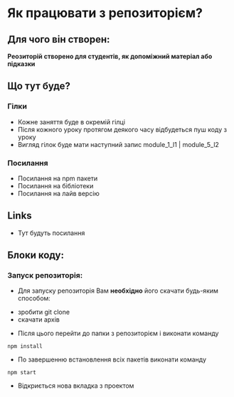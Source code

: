 # Як працювати з репозиторієм?

## Для чого він створен:

**Реозиторій створено для студентів, як допоміжний матеріал або підказки**

## Що тут буде?

### Гілки

- Кожне заняття буде в окремій гілці
- Після кожного уроку протягом деякого часу відбудеться пуш коду з уроку
- Вигляд гілок буде мати наступний запис module_1_l1 | module_5_l2

### Посилання

- Посилання на npm пакети
- Посилання на бібліотеки
- Посилання на лайв версію

## Links

- Тут будуть посилання

## Блоки коду:

### Запуск репозиторія:

- Для запуску репозиторія Вам **необхідно** його скачати будь-яким способом:

* зробити git clone
* скачати архів

- Після цього перейти до папки з репозиторієм і виконати команду

```
npm install

```

- По завершенню встановлення всіх пакетів виконати команду

```
npm start

```

- Відкриється нова вкладка з проектом

